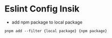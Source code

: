 # Eslint Config Insik

- add npm package to local package

```
pnpm add --filter {local package} {npm package}
```
